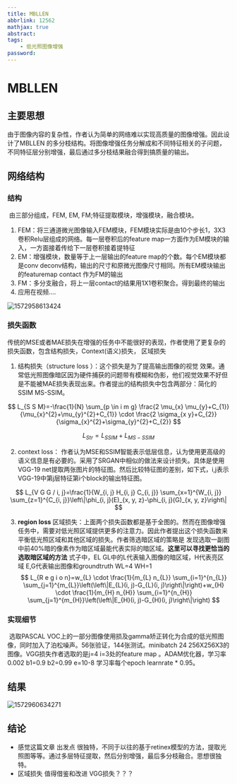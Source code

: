 ```yaml
---
title: MBLLEN
abbrlink: 12562
mathjax: true
abstract:
tags:
	- 低光照图像增强
password:
---
```


<!--more-->

# MBLLEN

## 主要思想

​		由于图像内容的复杂性，作者认为简单的网络难以实现高质量的图像增强。因此设计了MBLLEN 的多分枝结构。将图像增强任务分解成和不同特征相关的子问题，不同特征层分别增强，最后通过多分枝结果融合得到搞质量的输出。



## 网络结构

### 结构

​		由三部分组成，FEM, EM, FM;特征提取模块，增强模块，融合模块。

1. FEM：将三通道微光图像输入FEM模块，FEM模块实际是由10个步长1，3X3卷积Relu层组成的网络。每一层卷积后的feature map一方面作为EM模块的输入，一方面接着传给下一层卷积接着提特征
2. EM：增强模块，数量等于上一层输出的feature map的个数。每个EM模块都是conv deconv结构，输出的尺寸和原微光图像尺寸相同。所有EM模块输出的featuremap contact 作为FM的输出
3. FM：多分支融合，将上一层contact的结果用1X1卷积聚合。得到最终的输出
4. 应用在视频....

![1572958613424](https://cdn.jsdelivr.net/gh/changruowang/cloudimg/img/20210508212135.png)

### 损失函数

​		传统的MSE或者MAE损失在增强的任务中不能很好的表现，作者使用了更复杂的损失函数，包含结构损失，Context(语义)损失， 区域损失

1. 结构损失（structure loss ）：这个损失是为了提高输出图像的视觉 效果。通常低光照图像暗区因为硬件捕获的问题带有模糊和伪影，他们视觉效果不好但是不能被MAE损失表现出来。作者提出的结构损失中包含两部分：简化的SSIM MS-SSIM。

$$
L_{S S M}=-\frac{1}{N} \sum_{p \in i m g} \frac{2 \mu_{x} \mu_{y}+C_{1}}{\mu_{x}^{2}+\mu_{y}^{2}+C_{1}} \cdot \frac{2 \sigma_{x y}+C_{2}}{\sigma_{x}^{2}+\sigma_{y}^{2}+C_{2}}
$$

$$
L_{S t r}=L_{S S I M}+L_{M S-S S I M}
$$

2. context loss： 作者认为MSE和SSIM智能表示低层信息，认为使用更高级的语义信息是有必要的。采用了SRGAN中相似的做法来设计损失。具体是使用VGG-19 net提取两张图片的特征图。然后比较特征图的差别，如下式，i,j表示VGG-19中第j层特征第i个block的输出特征图。

$$
L_{V G G / i, j}=\frac{1}{W_{i, j} H_{i, j} C_{i, j}} \sum_{x=1}^{W_{i, j}} \sum_{z=1}^{C_{i, j}}\left\|\phi_{i, j}(E)_{x, y, z}-\phi_{i, j}(G)_{x, y, z}\right\|
$$

3. **region loss**  区域损失：上面两个损失函数都是基于全图的。然而在图像增强任务中，需要对低光照区域提供更多的注意力。因此作者提出这个损失函数来平衡低光照区域和其他区域的损失。作者筛选暗区域的策略是 发现选取一副图中前40%暗的像素作为暗区域最能代表实际的暗区域。**这里可以寻找更恰当的选取暗区域的方法**  式子中，EL GL中的L代表输入图像的暗区域，H代表亮区域  E,G代表输出图像和groundtruth    WL=4  WH=1
   $$
   L_{R e g i o n}=w_{L} \cdot \frac{1}{m_{L} n_{L}} \sum_{i=1}^{n_{L}} \sum_{j=1}^{m_{L}}\left(\left\|E_{L}(i, j)-G_{L}(i, j)\right\|\right)+w_{H} \cdot \frac{1}{m_{H} n_{H}} \sum_{i=1}^{n_{H}} \sum_{j=1}^{m_{H}}\left(\left\|E_{H}(i, j)-G_{H}(i, j)\right\|\right)
   $$

### 实现细节

​		选取PASCAL VOC上的一部分图像使用损及gamma矫正转化为合成的低光照图像，同时加入了泊松噪声。56张验证，144张测试。minibatch 24  256X256X3的图像。VGG损失作者选取的是j=4 i=3处的feature map 。ADAM优化器，学习率0.002 b1=0.9 b2=0.99 e=10-8  学习率每个epoch learnrate * 0.95。

## 结果

![1572960634271](https://cdn.jsdelivr.net/gh/changruowang/cloudimg/img/20210508212143.png)



## 结论

* 感觉这篇文章 出发点 很独特，不同于以往的基于retinex模型的方法，提取光照图等等。通过多层特征提取，然后分别增强，最后多分枝融合。思想很独特。
* 区域损失 值得借鉴和改进     VGG损失？？？ 



